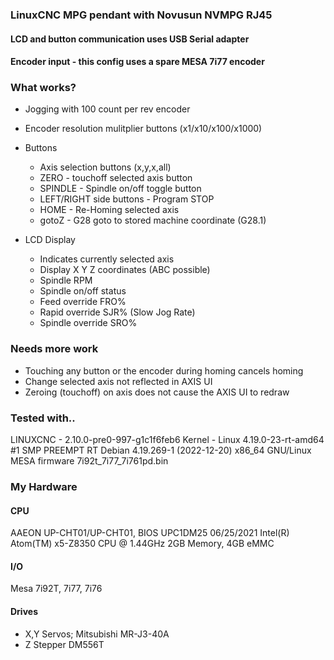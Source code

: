 ### LinuxCNC MPG pendant with Novusun NVMPG RJ45 
#### LCD and button communication uses USB Serial adapter
#### Encoder input - this config uses a spare MESA 7i77 encoder

### What works?
- Jogging with 100 count per rev encoder
- Encoder resolution mulitplier buttons (x1/x10/x100/x1000)
- Buttons
  - Axis selection buttons (x,y,x,all)
  - ZERO - touchoff selected axis button
  - SPINDLE - Spindle on/off toggle button
  - LEFT/RIGHT side buttons - Program STOP
  - HOME - Re-Homing selected axis
  - gotoZ - G28 goto to stored machine coordinate (G28.1)

- LCD Display
  - Indicates currently selected axis
  - Display X Y Z coordinates (ABC possible)
  - Spindle RPM
  - Spindle on/off status
  - Feed override FRO%
  - Rapid override SJR% (Slow Jog Rate)
  - Spindle override SRO%

### Needs more work
- Touching any button or the encoder during homing cancels homing
- Change selected axis not reflected in AXIS UI
- Zeroing (touchoff) on axis does not cause the AXIS UI to redraw

### Tested with..
LINUXCNC - 2.10.0-pre0-997-g1c1f6feb6
Kernel - Linux 4.19.0-23-rt-amd64 #1 SMP PREEMPT RT Debian 4.19.269-1 (2022-12-20) x86_64 GNU/Linux
MESA firmware 7i92t_7i77_7i761pd.bin

### My Hardware
#### CPU
AAEON UP-CHT01/UP-CHT01, BIOS UPC1DM25 06/25/2021
Intel(R) Atom(TM) x5-Z8350  CPU @ 1.44GHz
2GB Memory, 4GB eMMC

#### I/O
Mesa 7i92T, 7i77, 7i76

#### Drives
- X,Y Servos; Mitsubishi MR-J3-40A
- Z Stepper DM556T


